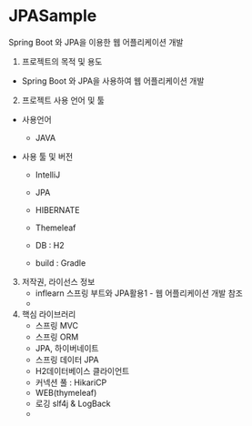 # JPASample

Spring Boot 와 JPA을 이용한 웹 어플리케이션 개발


1. 프로젝트의 목적 및 용도
  - Spring Boot 와 JPA을 사용하여 웹 어플리케이션 개발

2. 프로젝트 사용 언어 및 툴
 - 사용언어
    - JAVA

 - 사용 툴 및 버전
    - IntelliJ
    - JPA
    - HIBERNATE
    - Themeleaf
    
    - DB : H2
    - build : Gradle
              
   
3. 저작권, 라이선스 정보
    - inflearn 스프링 부트와 JPA활용1 - 웹 어플리케이션 개발 참조
    - 
4. 핵심 라이브러리
    - 스프링 MVC
    - 스프링 ORM
    - JPA, 하이버네이트
    - 스프링 데이터 JPA
    - H2데이터베이스 클라이언트
    - 커넥션 풀 : HikariCP
    - WEB(thymeleaf)
    - 로깅 slf4j & LogBack
    - 
